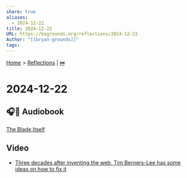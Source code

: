 ```yaml
---
share: true
aliases:
  - 2024-12-22
title: 2024-12-22
URL: https://bagrounds.org/reflections/2024-12-22
Author: "[[bryan-grounds]]"
tags: 
---
```

[Home](../index.md) > [Reflections](./index.md) | [⏮️](./2024-12-21.md)  
# 2024-12-22  
## 🎧📖 Audiobook  
[The Blade Itself](../books/the-blade-itself.md)  
  
## Video  
- [Three decades after inventing the web, Tim Berners-Lee has some ideas on how to fix it](../videos/three-decades-after-inventing-the-web-tim-berners-lee-has-some-ideas-on-how-to-fix-it.md)  
